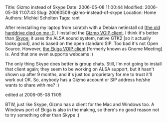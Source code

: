 Title: Gizmo instead of Skype
Date: 2006-05-08 11:00:44
Modified: 2006-05-08 11:07:43
Slug: 20060508-gizmo-instead-of-skype
Location: Home
Authors: Michiel Scholten
Tags: rant

<p>After reinstalling my laptop from scratch with a Debian netinstall cd [<a href="http://aquariusoft.org/~mbscholt/index.php?rantid=386">the old harddrive died on me :(</a>], I installed the <a href="http://www.gizmoproject.com/">Gizmo <acronym title="Voice Over IP">VOIP</acronym> client</a>. I think it's better than <a href="http://www.skype.com/">Skype</a>; it uses the ALSA sound system, native GTK2 [so it actually looks good], and is based on the open standard SIP. Too bad it's not Open Source. However, <a href="http://www.gnomemeeting.org/">the Ekiga VOIP client</a> [formerly known as Gnome Meeting] is. And that one even supports webcams :)</p>

<p>The only thing Skype does better is group chats. Still, I'm not going to install that client again; they seem to be working on ALSA support, but it hasn't shown up after 9 months, and it's just too proprietary for me to trust it'll work out OK. So, anybody has a Gizmo account or SIP address he/she wants to share with me? :)</p>

<div class="edit">edited at 2006-05-08 11:05</div>
<p>BTW, just like Skype, Gizmo has a client for the Mac and Windows too. A Windows port of Ekiga is also in the making, so there's no good reason not to try something other than Skype :)</p>
